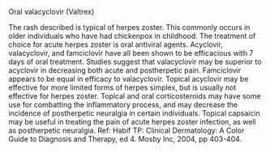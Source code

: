 Oral valacyclovir (Valtrex)

The rash described is typical of herpes zoster. This commonly occurs in older individuals who have had chickenpox in childhood. The treatment of choice for acute herpes zoster is oral antiviral agents. Acyclovir, valacyclovir, and famciclovir have all been shown to be efficacious with 7 days of oral treatment. Studies suggest that valacyclovir may be superior to acyclovir in decreasing both acute and postherpetic pain. Famciclovir appears to be equal in efficacy to valacyclovir. Topical acyclovir may be effective for more limited forms of herpes simplex, but is usually not effective for herpes zoster. Topical and oral corticosteroids may have some use for combatting the inflammatory process, and may decrease the incidence of postherpetic neuralgia in certain individuals. Topical capsaicin may be useful in treating the pain of acute herpes zoster infection, as well as postherpetic neuralgia. Ref: Habif TP: Clinical Dermatology: A Color Guide to Diagnosis and Therapy, ed 4. Mosby Inc, 2004, pp 403-404.